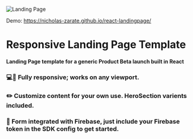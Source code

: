 ![Landing Page](https://user-images.githubusercontent.com/60954472/177995634-56bc4040-1b72-4c35-ac77-a56fdf000730.PNG)

Demo: https://nicholas-zarate.github.io/react-landingpage/

# Responsive Landing Page Template
#### Landing Page template for a generic Product Beta launch built in React  <br />
### 💻📱 Fully responsive; works on any viewport.  <br />
### ✏️ Customize content for your own use. HeroSection varients included.  <br />
### 📝 Form integrated with Firebase, just include your Firebase token in the SDK config to get started.  <br />



